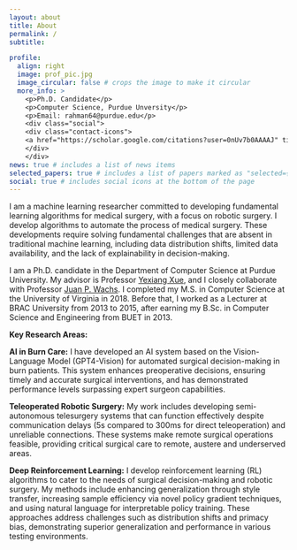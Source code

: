 ```yaml
---
layout: about
title: About
permalink: /
subtitle: 

profile:
  align: right
  image: prof_pic.jpg
  image_circular: false # crops the image to make it circular
  more_info: >
    <p>Ph.D. Candidate</p>
    <p>Computer Science, Purdue Unversity</p>
    <p>Email: rahman64@purdue.edu</p>
    <div class="social"> 
    <div class="contact-icons">
    <a href="https://scholar.google.com/citations?user=0nUv7b0AAAAJ" title="Google Scholar" rel="external nofollow noopener" target="_blank"><i class="ai ai-google-scholar"></i></a>&nbsp;<a href="https://mmasudurrah.github.io/assets/pdf/CV_Md_Masudur_Rahman.pdf" title="CV" rel="external nofollow noopener" target="_blank"><i class="ai ai-cv"></i></a>
    </div>
    </div>
news: true # includes a list of news items
selected_papers: true # includes a list of papers marked as "selected={true}"
social: true # includes social icons at the bottom of the page
---
```


I am a machine learning researcher committed to developing fundamental learning algorithms for medical surgery, with a focus on robotic surgery. I develop algorithms to automate the process of medical surgery. These developments require solving fundamental challenges that are absent in traditional machine learning, including data distribution shifts, limited data availability, and the lack of explainability in decision-making.

<!-- I have contributed to techniques that achieve super-human (super-surgeon) level accuracy in surgical decision-making for burn wound patients. In teleoperated robotic surgery, my methods achieve state-of-the-art effectiveness in delay tolerance and accuracy in completing surgical tasks.  -->


I am a Ph.D. candidate in the Department of Computer Science at Purdue University. My advisor is Professor [Yexiang Xue](https://www.cs.purdue.edu/homes/yexiang/), and I closely collaborate with Professor [Juan P. Wachs](https://web.ics.purdue.edu/~jpwachs/).
I completed my M.S. in Computer Science at the University of Virginia in 2018. Before that, I worked as a Lecturer at BRAC University from 2013 to 2015, after earning my B.Sc. in Computer Science and Engineering from BUET in 2013.

**Key Research Areas:**

**AI in Burn Care:** I have developed an AI system based on the Vision-Language Model (GPT4-Vision) for automated surgical decision-making in burn patients. This system enhances preoperative decisions, ensuring timely and accurate surgical interventions, and has demonstrated performance levels surpassing expert surgeon capabilities.

**Teleoperated Robotic Surgery:**
My work includes developing semi-autonomous telesurgery systems that can function effectively despite communication delays (5s compared to 300ms for direct teleoperation) and unreliable connections. These systems make remote surgical operations feasible, providing critical surgical care to remote, austere and underserved areas.

**Deep Reinforcement Learning:**
I develop reinforcement learning (RL) algorithms to cater to the needs of surgical decision-making and robotic surgery. My methods include enhancing generalization through style transfer, increasing sample efficiency via novel policy gradient techniques, and using natural language for interpretable policy training. These approaches address challenges such as distribution shifts and primacy bias, demonstrating superior generalization and performance in various testing environments.
